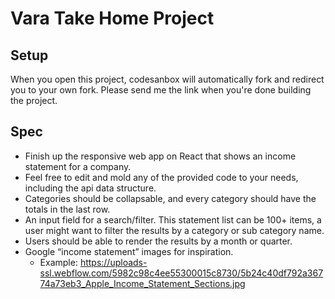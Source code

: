 # Vara Take Home Project

## Setup

When you open this project, codesanbox will automatically fork and redirect you to your own fork. Please send me the link when you're done building the project.

## Spec

- Finish up the responsive web app on React that shows an income statement for a company.
- Feel free to edit and mold any of the provided code to your needs, including the api data structure.
- Categories should be collapsable, and every category should have the totals in the last row.
- An input field for a search/filter. This statement list can be 100+ items, a user might want to filter the results by a category or sub category name.
- Users should be able to render the results by a month or quarter.
- Google “income statement” images for inspiration.
  - Example: https://uploads-ssl.webflow.com/5982c98c4ee55300015c8730/5b24c40df792a36774a73eb3_Apple_Income_Statement_Sections.jpg
